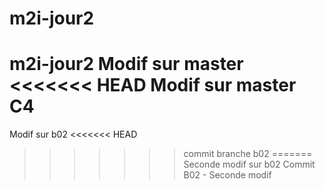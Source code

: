 # m2i-jour2
m2i-jour2
Modif sur master
<<<<<<< HEAD
Modif sur master C4
=======
Modif sur b02
<<<<<<< HEAD
>>>>>>> commit branche b02
=======
Seconde modif sur b02
>>>>>>> Commit B02 - Seconde modif
